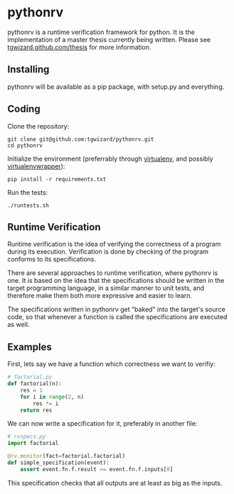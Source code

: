 # pythonrv

pythonrv is a runtime verification framework for python. It is the
implementation of a master thesis currently being written. Please see
[tgwizard.github.com/thesis](http://tgwizard.github.com/thesis) for more
information.

## Installing

pythonrv will be available as a pip package, with setup.py and everything.

## Coding

Clone the repository:

	git clone git@github.com:tgwizard/pythonrv.git
	cd pythonrv

Initialize the environment (preferrably through
[virtualenv](http://pypi.python.org/pypi/virtualenv), and possibly
[virtualenvwrapper](http://www.doughellmann.com/docs/virtualenvwrapper/)):

	pip install -r requirements.txt

Run the tests:

	./runtests.sh


## Runtime Verification

Runtime verification is the idea of verifying the correctness of a program
during its execution. Verification is done by checking of the program conforms
to its specifications.

There are several approaches to runtime verification, where pythonrv is one. It
is based on the idea that the specifications should be written in the target
programming language, in a similar manner to unit tests, and therefore make
them both more expressive and easier to learn.

The specifications written in pythonrv get "baked" into the target's source
code, so that whenever a function is called the specifications are executed as
well.

## Examples

First, lets say we have a function which correctness we want to verifiy:

~~~ python
# factorial.py
def factorial(n):
	res = 1
	for i in range(2, n)
		res *= i
	return res
~~~

We can now write a specification for it, preferably in another file:

~~~ python
# rvspecs.py
import factorial

@rv.monitor(fact=factorial.factorial)
def simple_specification(event):
	assert event.fn.f.result >= event.fn.f.inputs[0]
~~~

This specification checks that all outputs are at least as big as the inputs.


